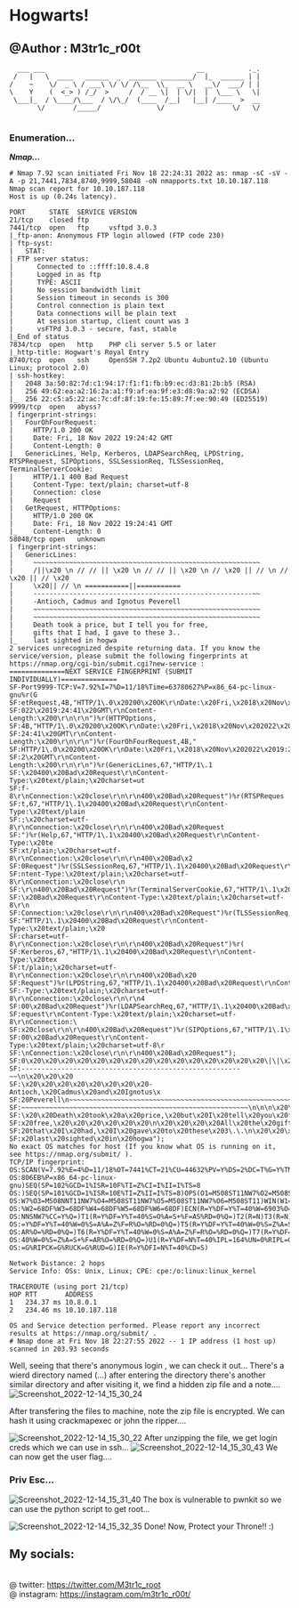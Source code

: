 # Hogwarts!
## @Author : M3tr1c_r00t

```
  ___ ___                                      __           ._.
 /   |   \  ____   ______  _  _______ ________/  |_  ______ | |
/    ~    \/  _ \ / ___\ \/ \/ /\__  \\_  __ \   __\/  ___/ | |
\    Y    (  <_> ) /_/  >     /  / __ \|  | \/|  |  \___ \   \|
 \___|_  / \____/\___  / \/\_/  (____  /__|   |__| /____  >  __
       \/       /_____/              \/                 \/   \/
       
```

### Enumeration...
_**Nmap...**_
```
# Nmap 7.92 scan initiated Fri Nov 18 22:24:31 2022 as: nmap -sC -sV -A -p 21,7441,7834,8740,9999,58048 -oN nmapports.txt 10.10.187.118
Nmap scan report for 10.10.187.118
Host is up (0.24s latency).

PORT      STATE  SERVICE VERSION
21/tcp    closed ftp
7441/tcp  open   ftp     vsftpd 3.0.3
|_ftp-anon: Anonymous FTP login allowed (FTP code 230)
| ftp-syst: 
|   STAT: 
| FTP server status:
|      Connected to ::ffff:10.8.4.8
|      Logged in as ftp
|      TYPE: ASCII
|      No session bandwidth limit
|      Session timeout in seconds is 300
|      Control connection is plain text
|      Data connections will be plain text
|      At session startup, client count was 3
|      vsFTPd 3.0.3 - secure, fast, stable
|_End of status
7834/tcp  open   http    PHP cli server 5.5 or later
|_http-title: Hogwart's Royal Entry
8740/tcp  open   ssh     OpenSSH 7.2p2 Ubuntu 4ubuntu2.10 (Ubuntu Linux; protocol 2.0)
| ssh-hostkey: 
|   2048 3a:50:82:7d:c1:94:17:f1:f1:fb:b9:ec:d3:81:2b:b5 (RSA)
|   256 49:62:ea:a2:16:2a:a1:f9:af:ea:9f:e3:d8:9a:a2:92 (ECDSA)
|_  256 22:c5:a5:22:ac:7c:df:8f:19:fe:15:89:7f:ee:90:49 (ED25519)
9999/tcp  open   abyss?
| fingerprint-strings: 
|   FourOhFourRequest: 
|     HTTP/1.0 200 OK
|     Date: Fri, 18 Nov 2022 19:24:42 GMT
|     Content-Length: 0
|   GenericLines, Help, Kerberos, LDAPSearchReq, LPDString, RTSPRequest, SIPOptions, SSLSessionReq, TLSSessionReq, TerminalServerCookie: 
|     HTTP/1.1 400 Bad Request
|     Content-Type: text/plain; charset=utf-8
|     Connection: close
|     Request
|   GetRequest, HTTPOptions: 
|     HTTP/1.0 200 OK
|     Date: Fri, 18 Nov 2022 19:24:41 GMT
|_    Content-Length: 0
58048/tcp open   unknown
| fingerprint-strings: 
|   GenericLines: 
|     ~~~~~~~~~~~~~~~~~~~~~~~~~~~~~~~~~~~~~~~~~~~~~~~~~~~~~~~~~
|     /||\x20 \n // // || \x20 \n // // || \x20 \n // \x20 || // \n // \x20 || // \x20
|     \x20|| // \n ===========||===========
|     -------------------------------------------------------~~
|     -Antioch, Cadmus and Ignotus Peverell
|     ~~~~~~~~~~~~~~~~~~~~~~~~~~~~~~~~~~~~~~~~~~~~~~~~~~~~~~~~~
|     ~~~~~~~~~~~~~~~~~~~~~~~~~~~~~~~~~~~~~~~~~~~~~~~~~~~~~~~~~
|     Death took a price, but I tell you for free, 
|     gifts that I had, I gave to these 3..
|_    last sighted in hogwa
2 services unrecognized despite returning data. If you know the service/version, please submit the following fingerprints at https://nmap.org/cgi-bin/submit.cgi?new-service :
==============NEXT SERVICE FINGERPRINT (SUBMIT INDIVIDUALLY)==============
SF-Port9999-TCP:V=7.92%I=7%D=11/18%Time=63780627%P=x86_64-pc-linux-gnu%r(G
SF:etRequest,4B,"HTTP/1\.0\x20200\x20OK\r\nDate:\x20Fri,\x2018\x20Nov\x202
SF:022\x2019:24:41\x20GMT\r\nContent-Length:\x200\r\n\r\n")%r(HTTPOptions,
SF:4B,"HTTP/1\.0\x20200\x20OK\r\nDate:\x20Fri,\x2018\x20Nov\x202022\x2019:
SF:24:41\x20GMT\r\nContent-Length:\x200\r\n\r\n")%r(FourOhFourRequest,4B,"
SF:HTTP/1\.0\x20200\x20OK\r\nDate:\x20Fri,\x2018\x20Nov\x202022\x2019:24:4
SF:2\x20GMT\r\nContent-Length:\x200\r\n\r\n")%r(GenericLines,67,"HTTP/1\.1
SF:\x20400\x20Bad\x20Request\r\nContent-Type:\x20text/plain;\x20charset=ut
SF:f-8\r\nConnection:\x20close\r\n\r\n400\x20Bad\x20Request")%r(RTSPReques
SF:t,67,"HTTP/1\.1\x20400\x20Bad\x20Request\r\nContent-Type:\x20text/plain
SF:;\x20charset=utf-8\r\nConnection:\x20close\r\n\r\n400\x20Bad\x20Request
SF:")%r(Help,67,"HTTP/1\.1\x20400\x20Bad\x20Request\r\nContent-Type:\x20te
SF:xt/plain;\x20charset=utf-8\r\nConnection:\x20close\r\n\r\n400\x20Bad\x2
SF:0Request")%r(SSLSessionReq,67,"HTTP/1\.1\x20400\x20Bad\x20Request\r\nCo
SF:ntent-Type:\x20text/plain;\x20charset=utf-8\r\nConnection:\x20close\r\n
SF:\r\n400\x20Bad\x20Request")%r(TerminalServerCookie,67,"HTTP/1\.1\x20400
SF:\x20Bad\x20Request\r\nContent-Type:\x20text/plain;\x20charset=utf-8\r\n
SF:Connection:\x20close\r\n\r\n400\x20Bad\x20Request")%r(TLSSessionReq,67,
SF:"HTTP/1\.1\x20400\x20Bad\x20Request\r\nContent-Type:\x20text/plain;\x20
SF:charset=utf-8\r\nConnection:\x20close\r\n\r\n400\x20Bad\x20Request")%r(
SF:Kerberos,67,"HTTP/1\.1\x20400\x20Bad\x20Request\r\nContent-Type:\x20tex
SF:t/plain;\x20charset=utf-8\r\nConnection:\x20close\r\n\r\n400\x20Bad\x20
SF:Request")%r(LPDString,67,"HTTP/1\.1\x20400\x20Bad\x20Request\r\nContent
SF:-Type:\x20text/plain;\x20charset=utf-8\r\nConnection:\x20close\r\n\r\n4
SF:00\x20Bad\x20Request")%r(LDAPSearchReq,67,"HTTP/1\.1\x20400\x20Bad\x20R
SF:equest\r\nContent-Type:\x20text/plain;\x20charset=utf-8\r\nConnection:\
SF:x20close\r\n\r\n400\x20Bad\x20Request")%r(SIPOptions,67,"HTTP/1\.1\x204
SF:00\x20Bad\x20Request\r\nContent-Type:\x20text/plain;\x20charset=utf-8\r
SF:\nConnection:\x20close\r\n\r\n400\x20Bad\x20Request");
SF:0\x20\x20\x20\x20\x20\x20\x20\x20\x20\x20\x20\x20\x20\x20\x20\|\|\x20\n
SF:-------------------------------------------------------~~\n\x20\x20\x20
SF:\x20\x20\x20\x20\x20\x20\x20\x20-Antioch,\x20Cadmus\x20and\x20Ignotus\x
SF:20Peverell\n~~~~~~~~~~~~~~~~~~~~~~~~~~~~~~~~~~~~~~~~~~~~~~~~~~~~~~~~~\n
SF:~~~~~~~~~~~~~~~~~~~~~~~~~~~~~~~~~~~~~~~~~~~~~~~~~~~~~~~~~\n\n\n\x20\x20
SF:\x20\x20Death\x20took\x20a\x20price,\x20but\x20I\x20tell\x20you\x20for\
SF:x20free,\x20\x20\x20\x20\x20\x20\n\x20\x20\x20\x20All\x20the\x20gifts\x
SF:20that\x20I\x20had,\x20I\x20gave\x20to\x20these\x203\.\.\n\x20\x20\x20\
SF:x20last\x20sighted\x20in\x20hogwa");
No exact OS matches for host (If you know what OS is running on it, see https://nmap.org/submit/ ).
TCP/IP fingerprint:
OS:SCAN(V=7.92%E=4%D=11/18%OT=7441%CT=21%CU=44632%PV=Y%DS=2%DC=T%G=Y%TM=637
OS:806EB%P=x86_64-pc-linux-gnu)SEQ(SP=102%GCD=1%ISR=10F%TI=Z%CI=I%II=I%TS=8
OS:)SEQ(SP=101%GCD=1%ISR=10E%TI=Z%II=I%TS=8)OPS(O1=M508ST11NW7%O2=M508ST11N
OS:W7%O3=M508NNT11NW7%O4=M508ST11NW7%O5=M508ST11NW7%O6=M508ST11)WIN(W1=68DF
OS:%W2=68DF%W3=68DF%W4=68DF%W5=68DF%W6=68DF)ECN(R=Y%DF=Y%T=40%W=6903%O=M508
OS:NNSNW7%CC=Y%Q=)T1(R=Y%DF=Y%T=40%S=O%A=S+%F=AS%RD=0%Q=)T2(R=N)T3(R=N)T4(R
OS:=Y%DF=Y%T=40%W=0%S=A%A=Z%F=R%O=%RD=0%Q=)T5(R=Y%DF=Y%T=40%W=0%S=Z%A=S+%F=
OS:AR%O=%RD=0%Q=)T6(R=Y%DF=Y%T=40%W=0%S=A%A=Z%F=R%O=%RD=0%Q=)T7(R=Y%DF=Y%T=
OS:40%W=0%S=Z%A=S+%F=AR%O=%RD=0%Q=)U1(R=Y%DF=N%T=40%IPL=164%UN=0%RIPL=G%RID
OS:=G%RIPCK=G%RUCK=G%RUD=G)IE(R=Y%DFI=N%T=40%CD=S)

Network Distance: 2 hops
Service Info: OSs: Unix, Linux; CPE: cpe:/o:linux:linux_kernel

TRACEROUTE (using port 21/tcp)
HOP RTT       ADDRESS
1   234.37 ms 10.8.0.1
2   234.46 ms 10.10.187.118

OS and Service detection performed. Please report any incorrect results at https://nmap.org/submit/ .
# Nmap done at Fri Nov 18 22:27:55 2022 -- 1 IP address (1 host up) scanned in 203.93 seconds
```

Well, seeing that there's anonymous login , we can check it out...
There's a wierd directory named (...) after entering the directory there's another similar directory and after visiting it, we find a hidden zip file and a note....
![Screenshot_2022-12-14_15_30_24](https://user-images.githubusercontent.com/99975622/209465525-69269146-99b8-4156-b109-bd42f25cecd5.png)

After transfering the files to machine, note the zip file is encrypted. We can hash it using crackmapexec or john the ripper....

![Screenshot_2022-12-14_15_30_22](https://user-images.githubusercontent.com/99975622/209475309-712cfc86-b49a-4546-b977-a47d6d33a98a.png)
After unzipping the file, we get login creds which we can use in ssh...
![Screenshot_2022-12-14_15_30_43](https://user-images.githubusercontent.com/99975622/209475330-44311313-a7c4-4ac0-a80a-e0a5ca463aa0.png)
 We can now get the user flag....
 ### Priv Esc...

![Screenshot_2022-12-14_15_31_40](https://user-images.githubusercontent.com/99975622/209475338-2f40bcbe-ec74-4707-9759-b89026601449.png)
The box is vulnerable to pwnkit so we can use the python script to get root...

![Screenshot_2022-12-14_15_32_35](https://user-images.githubusercontent.com/99975622/209475366-49f060ae-7c9b-4a43-a60e-71992ec11930.png)
Done!
Now, Protect your Throne!! :)

## My socials:
<br>@ twitter: https://twitter.com/M3tr1c_root
<br>@ instagram: https://instagram.com/m3tr1c_r00t/



